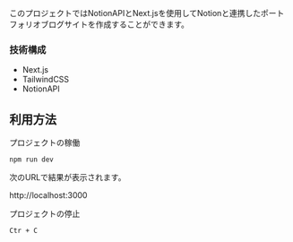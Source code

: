 このプロジェクトではNotionAPIとNext.jsを使用してNotionと連携したポートフォリオブログサイトを作成することができます。

### 技術構成
- Next.js
- TailwindCSS
- NotionAPI

## 利用方法
プロジェクトの稼働

`npm run dev`

次のURLで結果が表示されます。

http://localhost:3000

プロジェクトの停止

`Ctr + C`
